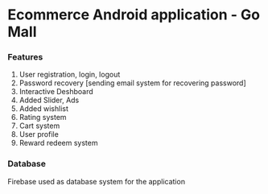 # Ecommerce Android application - Go Mall
### Features
1. User registration, login, logout
2. Password recovery [sending email system for recovering password]
3. Interactive Deshboard
4. Added Slider, Ads
5. Added wishlist
6. Rating system
7. Cart system
8. User profile
9. Reward redeem system

### Database
Firebase used as database system for the application

